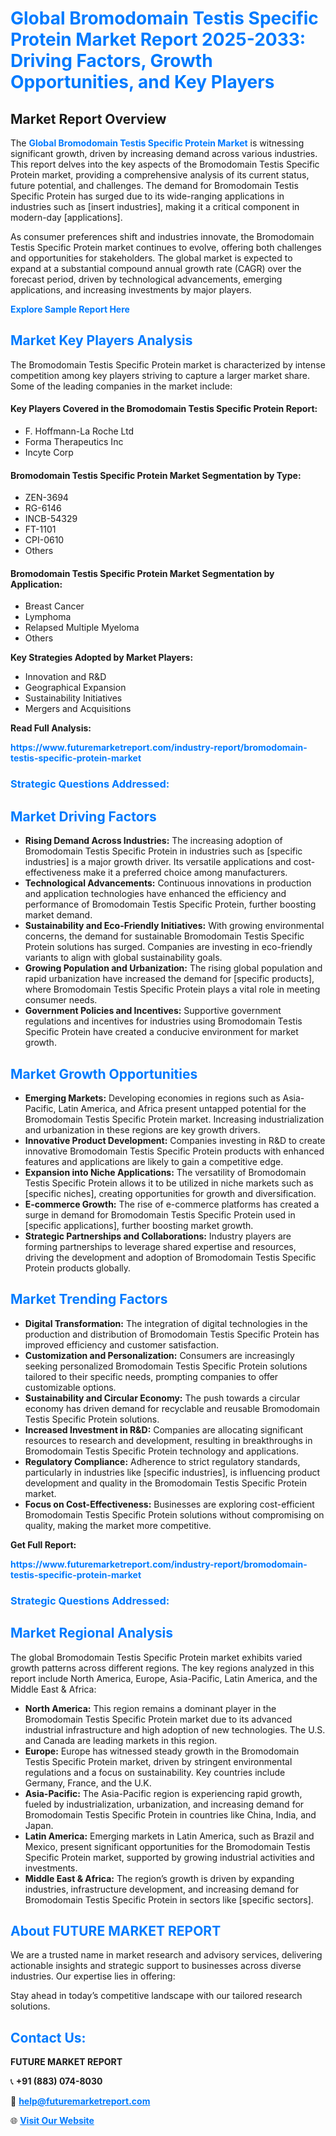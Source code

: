 <h1 style="color: #007BFF;">Global Bromodomain Testis Specific Protein Market Report 2025-2033: Driving Factors, Growth Opportunities, and Key Players</h1>

<section id="overview">
<h2>Market Report Overview</h2>
<p>The <a href="https://www.futuremarketreport.com/industry-report/bromodomain-testis-specific-protein-market" style="color: #007BFF; text-decoration: none;"><strong>Global Bromodomain Testis Specific Protein Market</strong></a> is witnessing significant growth, driven by increasing demand across various industries. This report delves into the key aspects of the Bromodomain Testis Specific Protein market, providing a comprehensive analysis of its current status, future potential, and challenges. The demand for Bromodomain Testis Specific Protein has surged due to its wide-ranging applications in industries such as [insert industries], making it a critical component in modern-day [applications].</p>
<p>As consumer preferences shift and industries innovate, the Bromodomain Testis Specific Protein market continues to evolve, offering both challenges and opportunities for stakeholders. The global market is expected to expand at a substantial compound annual growth rate (CAGR) over the forecast period, driven by technological advancements, emerging applications, and increasing investments by major players.</p>
</section>

<section id="overview">
<p><a href="https://www.futuremarketreport.com/request-sample/reportId=52977" style="color: #007BFF; text-decoration: none;"><strong>Explore Sample Report Here</strong></a></p>
</section>

<section id="key-players">
<h2 style="color: #007BFF;">Market Key Players Analysis</h2>
<p>The Bromodomain Testis Specific Protein market is characterized by intense competition among key players striving to capture a larger market share. Some of the leading companies in the market include:</p>
<h4>Key Players Covered in the Bromodomain Testis Specific Protein Report:</h4>
<ul><li>F. Hoffmann-La Roche Ltd</li><li>Forma Therapeutics Inc</li><li>Incyte Corp</li></ul>
<h4>Bromodomain Testis Specific Protein Market Segmentation by Type:</h4>
<ul><li>ZEN-3694</li><li>RG-6146</li><li>INCB-54329</li><li>FT-1101</li><li>CPI-0610</li><li>Others</li></ul>

<h4>Bromodomain Testis Specific Protein Market Segmentation by Application:</h4>
<ul><li>Breast Cancer</li><li>Lymphoma</li><li>Relapsed Multiple Myeloma</li><li>Others</li></ul>
<p><strong>Key Strategies Adopted by Market Players:</strong></p>
<ul>
<li>Innovation and R&D</li>
<li>Geographical Expansion</li>
<li>Sustainability Initiatives</li>
<li>Mergers and Acquisitions</li>
</ul>
</section>

<section>
<p><strong>Read Full Analysis: </strong></p><a href="https://www.futuremarketreport.com/industry-report/bromodomain-testis-specific-protein-market" style="color: #007BFF; text-decoration: none;"><strong>https://www.futuremarketreport.com/industry-report/bromodomain-testis-specific-protein-market</strong></a>
<h3 style="color: #007BFF;">Strategic Questions Addressed:</h3>
</section>

<section id="driving-factors">
<h2 style="color: #007BFF;">Market Driving Factors</h2>
<ul>
<li><strong>Rising Demand Across Industries:</strong> The increasing adoption of Bromodomain Testis Specific Protein in industries such as [specific industries] is a major growth driver. Its versatile applications and cost-effectiveness make it a preferred choice among manufacturers.</li>
<li><strong>Technological Advancements:</strong> Continuous innovations in production and application technologies have enhanced the efficiency and performance of Bromodomain Testis Specific Protein, further boosting market demand.</li>
<li><strong>Sustainability and Eco-Friendly Initiatives:</strong> With growing environmental concerns, the demand for sustainable Bromodomain Testis Specific Protein solutions has surged. Companies are investing in eco-friendly variants to align with global sustainability goals.</li>
<li><strong>Growing Population and Urbanization:</strong> The rising global population and rapid urbanization have increased the demand for [specific products], where Bromodomain Testis Specific Protein plays a vital role in meeting consumer needs.</li>
<li><strong>Government Policies and Incentives:</strong> Supportive government regulations and incentives for industries using Bromodomain Testis Specific Protein have created a conducive environment for market growth.</li>
</ul>
</section>

<section id="growth-opportunities">
<h2 style="color: #007BFF;">Market Growth Opportunities</h2>
<ul>
<li><strong>Emerging Markets:</strong> Developing economies in regions such as Asia-Pacific, Latin America, and Africa present untapped potential for the Bromodomain Testis Specific Protein market. Increasing industrialization and urbanization in these regions are key growth drivers.</li>
<li><strong>Innovative Product Development:</strong> Companies investing in R&D to create innovative Bromodomain Testis Specific Protein products with enhanced features and applications are likely to gain a competitive edge.</li>
<li><strong>Expansion into Niche Applications:</strong> The versatility of Bromodomain Testis Specific Protein allows it to be utilized in niche markets such as [specific niches], creating opportunities for growth and diversification.</li>
<li><strong>E-commerce Growth:</strong> The rise of e-commerce platforms has created a surge in demand for Bromodomain Testis Specific Protein used in [specific applications], further boosting market growth.</li>
<li><strong>Strategic Partnerships and Collaborations:</strong> Industry players are forming partnerships to leverage shared expertise and resources, driving the development and adoption of Bromodomain Testis Specific Protein products globally.</li>
</ul>
</section>

<section id="trending-factors">
<h2 style="color: #007BFF;">Market Trending Factors</h2>
<ul>
<li><strong>Digital Transformation:</strong> The integration of digital technologies in the production and distribution of Bromodomain Testis Specific Protein has improved efficiency and customer satisfaction.</li>
<li><strong>Customization and Personalization:</strong> Consumers are increasingly seeking personalized Bromodomain Testis Specific Protein solutions tailored to their specific needs, prompting companies to offer customizable options.</li>
<li><strong>Sustainability and Circular Economy:</strong> The push towards a circular economy has driven demand for recyclable and reusable Bromodomain Testis Specific Protein solutions.</li>
<li><strong>Increased Investment in R&D:</strong> Companies are allocating significant resources to research and development, resulting in breakthroughs in Bromodomain Testis Specific Protein technology and applications.</li>
<li><strong>Regulatory Compliance:</strong> Adherence to strict regulatory standards, particularly in industries like [specific industries], is influencing product development and quality in the Bromodomain Testis Specific Protein market.</li>
<li><strong>Focus on Cost-Effectiveness:</strong> Businesses are exploring cost-efficient Bromodomain Testis Specific Protein solutions without compromising on quality, making the market more competitive.</li>
</ul>
</section>

<section>
<p><strong>Get Full Report: </strong></p><a href="https://www.futuremarketreport.com/industry-report/bromodomain-testis-specific-protein-market" style="color: #007BFF; text-decoration: none;"><strong>https://www.futuremarketreport.com/industry-report/bromodomain-testis-specific-protein-market</strong></a>
<h3 style="color: #007BFF;">Strategic Questions Addressed:</h3>
</section>


<section id="regional-analysis">
<h2 style="color: #007BFF;">Market Regional Analysis</h2>
<p>The global Bromodomain Testis Specific Protein market exhibits varied growth patterns across different regions. The key regions analyzed in this report include North America, Europe, Asia-Pacific, Latin America, and the Middle East & Africa:</p>
<ul>
<li><strong>North America:</strong> This region remains a dominant player in the Bromodomain Testis Specific Protein market due to its advanced industrial infrastructure and high adoption of new technologies. The U.S. and Canada are leading markets in this region.</li>
<li><strong>Europe:</strong> Europe has witnessed steady growth in the Bromodomain Testis Specific Protein market, driven by stringent environmental regulations and a focus on sustainability. Key countries include Germany, France, and the U.K.</li>
<li><strong>Asia-Pacific:</strong> The Asia-Pacific region is experiencing rapid growth, fueled by industrialization, urbanization, and increasing demand for Bromodomain Testis Specific Protein in countries like China, India, and Japan.</li>
<li><strong>Latin America:</strong> Emerging markets in Latin America, such as Brazil and Mexico, present significant opportunities for the Bromodomain Testis Specific Protein market, supported by growing industrial activities and investments.</li>
<li><strong>Middle East & Africa:</strong> The region’s growth is driven by expanding industries, infrastructure development, and increasing demand for Bromodomain Testis Specific Protein in sectors like [specific sectors].</li>
</ul>
</section>

<footer>
<h2 style="color: #007BFF;">About FUTURE MARKET REPORT</h2>
<p>We are a trusted name in market research and advisory services, delivering actionable insights and strategic support to businesses across diverse industries. Our expertise lies in offering:</p>

<p>Stay ahead in today’s competitive landscape with our tailored research solutions.</p>

<h2 style="color: #007BFF;">Contact Us:</h2>
<p><strong>FUTURE MARKET REPORT</strong></p>
<p>📞 <strong>+91 (883) 074-8030</strong></p>
<p>📧 <strong><a href="mailto:help@futuremarketreport.com" style="color: #007BFF;">help@futuremarketreport.com</a></strong></p>
<p>🌐 <strong><a href="https://www.futuremarketreport.com/" style="color: #007BFF;">Visit Our Website</a></strong></p>
</footer>
